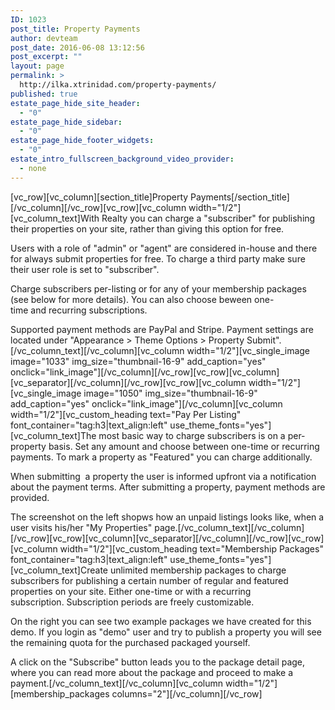 ```yaml
---
ID: 1023
post_title: Property Payments
author: devteam
post_date: 2016-06-08 13:12:56
post_excerpt: ""
layout: page
permalink: >
  http://ilka.xtrinidad.com/property-payments/
published: true
estate_page_hide_site_header:
  - "0"
estate_page_hide_sidebar:
  - "0"
estate_page_hide_footer_widgets:
  - "0"
estate_intro_fullscreen_background_video_provider:
  - none
---
```

[vc_row][vc_column][section_title]Property Payments[/section_title][/vc_column][/vc_row][vc_row][vc_column width="1/2"][vc_column_text]With Realty you can charge a "subscriber" for publishing their properties on your site, rather than giving this option for free.

Users with a role of "admin" or "agent" are considered in-house and there for always submit properties for free. To charge a third party make sure their user role is set to "subscriber".

Charge subscribers per-listing or for any of your membership packages (see below for more details). You can also choose beween one-time and recurring subscriptions.

Supported payment methods are PayPal and Stripe. Payment settings are located under "Appearance &gt; Theme Options &gt; Property Submit".[/vc_column_text][/vc_column][vc_column width="1/2"][vc_single_image image="1033" img_size="thumbnail-16-9" add_caption="yes" onclick="link_image"][/vc_column][/vc_row][vc_row][vc_column][vc_separator][/vc_column][/vc_row][vc_row][vc_column width="1/2"][vc_single_image image="1050" img_size="thumbnail-16-9" add_caption="yes" onclick="link_image"][/vc_column][vc_column width="1/2"][vc_custom_heading text="Pay Per Listing" font_container="tag:h3|text_align:left" use_theme_fonts="yes"][vc_column_text]The most basic way to charge subscribers is on a per-property basis. Set any amount and choose between one-time or recurring payments. To mark a property as "Featured" you can charge additionally.

When submitting  a property the user is informed upfront via a notification about the payment terms. After submitting a property, payment methods are provided.

The screenshot on the left shopws how an unpaid listings looks like, when a user visits his/her "My Properties" page.[/vc_column_text][/vc_column][/vc_row][vc_row][vc_column][vc_separator][/vc_column][/vc_row][vc_row][vc_column width="1/2"][vc_custom_heading text="Membership Packages" font_container="tag:h3|text_align:left" use_theme_fonts="yes"][vc_column_text]Create unlimited membership packages to charge subscribers for publishing a certain number of regular and featured properties on your site. Either one-time or with a recurring subscription. Subscription periods are freely customizable.

On the right you can see two example packages we have created for this demo. If you login as "demo" user and try to publish a property you will see the remaining quota for the purchased packaged yourself.

A click on the "Subscribe" button leads you to the package detail page, where you can read more about the package and proceed to make a payment.[/vc_column_text][/vc_column][vc_column width="1/2"][membership_packages columns="2"][/vc_column][/vc_row]